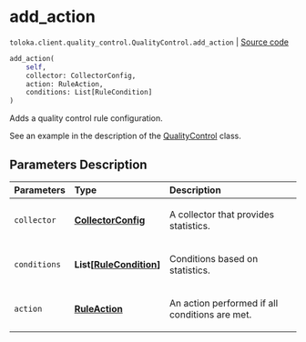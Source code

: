 # add_action
`toloka.client.quality_control.QualityControl.add_action` | [Source code](https://github.com/Toloka/toloka-kit/blob/v1.2.1/src/client/quality_control.py#L148)

```python
add_action(
    self,
    collector: CollectorConfig,
    action: RuleAction,
    conditions: List[RuleCondition]
)
```

Adds a quality control rule configuration.


See an example in the description of the [QualityControl](toloka.client.quality_control.QualityControl.md) class.

## Parameters Description

| Parameters | Type | Description |
| :----------| :----| :-----------|
`collector`|**[CollectorConfig](toloka.client.collectors.CollectorConfig.md)**|<p>A collector that provides statistics.</p>
`conditions`|**List\[[RuleCondition](toloka.client.conditions.RuleCondition.md)\]**|<p>Conditions based on statistics.</p>
`action`|**[RuleAction](toloka.client.actions.RuleAction.md)**|<p>An action performed if all conditions are met.</p>
